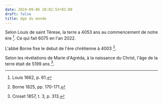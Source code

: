 ```yaml
---
date: 2024-09-06 20:02:53+02:00
draft: false
title: Age du monde
---
```




Selon Louis de saint Térese, la terre a 4053 ans au commencement de notre ère [^1]. Ce qui fait 6075 en l'an 2022.

[^1]: Louis 1662, p. 61.

L'abbé Borne fixe le debut de l'ère chrétienne à 4003 [^2].

[^2]: Borne 1825, pp. 170-171.

Selon les révélations de Marie d'Agréda, à la naissance du Christ, l'âge de la terre était de 5199 ans [^3].

[^3]: Croset 1857, t. 3, p. 313. 
